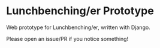 # Lunchbenching/er Prototype
Web prototype for Lunchbenching/er, written with Django.

Please open an issue/PR if you notice something!
